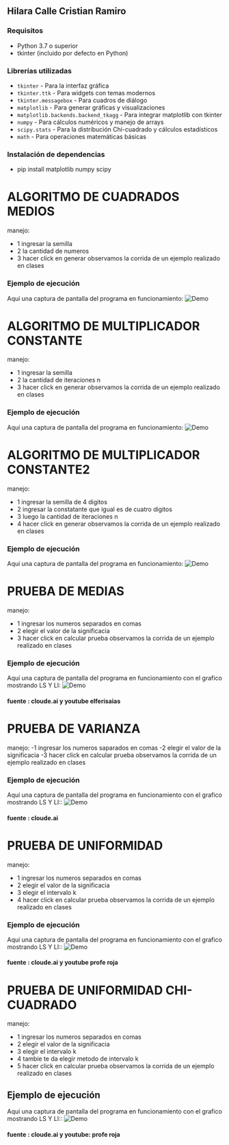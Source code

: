 ## Hilara Calle Cristian Ramiro
### Requisitos
- Python 3.7 o superior
- tkinter (incluido por defecto en Python)

### Librerías utilizadas
- `tkinter` - Para la interfaz gráfica
- `tkinter.ttk` - Para widgets con temas modernos  
- `tkinter.messagebox` - Para cuadros de diálogo
- `matplotlib` - Para generar gráficas y visualizaciones
- `matplotlib.backends.backend_tkagg` - Para integrar matplotlib con tkinter
- `numpy` - Para cálculos numéricos y manejo de arrays
- `scipy.stats` - Para la distribución Chi-cuadrado y cálculos estadísticos
- `math` - Para operaciones matemáticas básicas

### Instalación de dependencias
- pip install matplotlib numpy scipy

# ALGORITMO DE CUADRADOS MEDIOS
manejo: 
- 1 ingresar la semilla 
- 2 la cantidad de numeros
- 3 hacer click en generar
observamos la corrida de un ejemplo realizado en clases
### Ejemplo de ejecución
Aquí una captura de pantalla del programa en funcionamiento:
![Demo](assets/cuadrados.png)

# ALGORITMO DE MULTIPLICADOR CONSTANTE
manejo: 
- 1 ingresar la semilla 
- 2 la cantidad de iteraciones n
- 3 hacer click en generar
observamos la corrida de un ejemplo realizado en clases
### Ejemplo de ejecución
Aquí una captura de pantalla del programa en funcionamiento:
![Demo](assets/constante1.png)

# ALGORITMO DE MULTIPLICADOR CONSTANTE2
manejo: 
- 1 ingresar la semilla de 4 digitos
- 2 ingresar la constatante que igual es de cuatro digitos
- 3 luego la cantidad de iteraciones n
- 4 hacer click en generar
observamos la corrida de un ejemplo realizado en clases
### Ejemplo de ejecución
Aquí una captura de pantalla del programa en funcionamiento:
![Demo](assets/constante2.png)

# PRUEBA DE MEDIAS
manejo: 
- 1 ingresar los numeros separados en comas 
- 2 elegir el valor de la significacia
- 3 hacer click en calcular prueba
observamos la corrida de un ejemplo realizado en clases
### Ejemplo de ejecución
Aquí una captura de pantalla del programa en funcionamiento con el grafico mostrando LS Y LI:
![Demo](assets/medias.png)
#### fuente :  cloude.ai y youtube elferisaias

# PRUEBA DE VARIANZA
manejo: 
-1 ingresar los numeros saparados en comas 
-2 elegir el valor de la significacia
-3 hacer click en calcular prueba
observamos la corrida de un ejemplo realizado en clases
### Ejemplo de ejecución
Aquí una captura de pantalla del programa en funcionamiento con el grafico mostrando LS Y LI::
![Demo](assets/varianza.png)
#### fuente :  cloude.ai


# PRUEBA DE UNIFORMIDAD
manejo: 
- 1 ingresar los numeros separados en comas 
- 2 elegir el valor de la significacia
- 3 elegir el intervalo k
- 4 hacer click en calcular prueba
observamos la corrida de un ejemplo realizado en clases
### Ejemplo de ejecución
Aquí una captura de pantalla del programa en funcionamiento con el grafico mostrando LS Y LI::
![Demo](assets/uniformidad.png)
#### fuente :  cloude.ai y youtube profe roja

# PRUEBA DE UNIFORMIDAD CHI-CUADRADO
manejo: 
- 1 ingresar los numeros separados en comas 
- 2 elegir el valor de la significacia
- 3 elegir el intervalo k
- 4 tambie te da elegir metodo de intervalo k
- 5 hacer click en calcular prueba
observamos la corrida de un ejemplo realizado en clases
## Ejemplo de ejecución
Aquí una captura de pantalla del programa en funcionamiento con el grafico mostrando LS Y LI::
![Demo](assets/chi.png)
#### fuente :  cloude.ai y youtube: profe roja
